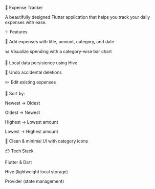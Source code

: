 💸 Expense Tracker

A beautifully designed Flutter application that helps you track your daily expenses with ease.

✨ Features

📅 Add expenses with title, amount, category, and date

📊 Visualize spending with a category-wise bar chart

🧠 Local data persistence using Hive

🔄 Undo accidental deletions

✏️ Edit existing expenses

🧭 Sort by:

Newest → Oldest

Oldest → Newest

Highest → Lowest amount

Lowest → Highest amount

🎨 Clean & minimal UI with category icons

📦 Tech Stack

Flutter & Dart

Hive (lightweight local storage)

Provider (state management)
